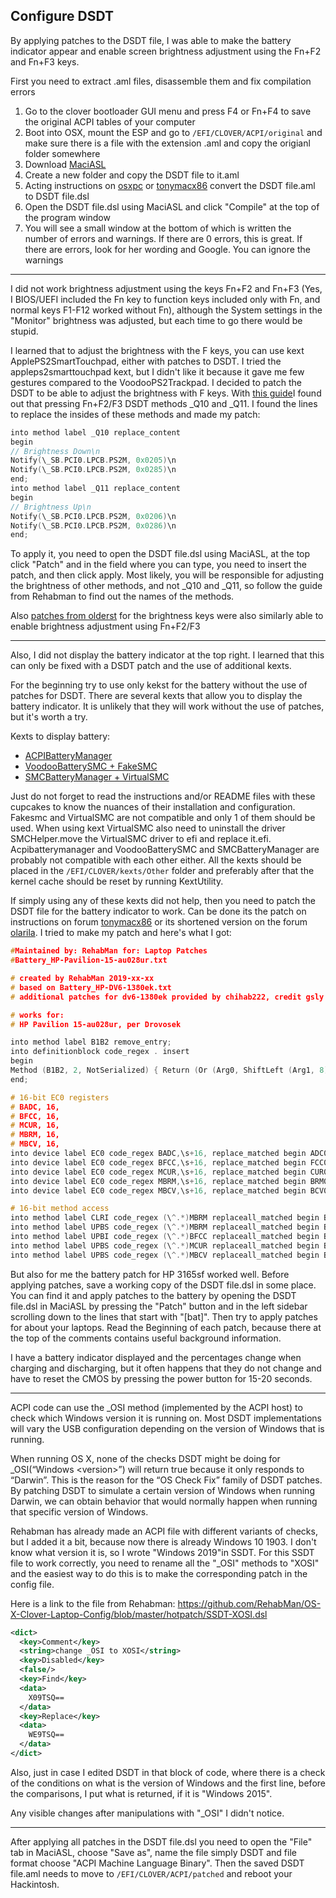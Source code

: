 ## Configure DSDT

By applying patches to the DSDT file, I was able to make the battery indicator appear and enable screen brightness adjustment using the Fn+F2 and Fn+F3 keys.

First you need to extract .aml files, disassemble them and fix compilation errors

1. Go to the clover bootloader GUI menu and press F4 or Fn+F4 to save the original ACPI tables of your computer
2. Boot into OSX, mount the ESP and go to `/EFI/CLOVER/ACPI/original` and make sure there is a file with the extension .aml and copy the origianl folder somewhere
3. Download [MaciASL](/docs/ProgramsList/HackintoshTools.md)
4. Create a new folder and copy the DSDT file to it.aml
5. Acting instructions on [osxpc](https://osxpc.ru/faq/acpi-manual/) or [tonymacx86](https://www.tonymacx86.com/threads/guide-patching-laptop-dsdt-ssdts.152573/) convert the DSDT file.aml to DSDT file.dsl
6. Open the DSDT file.dsl using MaciASL and click "Compile" at the top of the program window
7. You will see a small window at the bottom of which is written the number of errors and warnings. If there are 0 errors, this is great. If there are errors, look for her wording and Google. You can ignore the warnings

------

I did not work brightness adjustment using the keys Fn+F2 and Fn+F3 (Yes, I BIOS/UEFI included the Fn key to function keys included only with Fn, and normal keys F1-F12 worked without Fn), although the System settings in the "Monitor" brightness was adjusted, but each time to go there would be stupid.

I learned that to adjust the brightness with the F keys, you can use kext ApplePS2SmartTouchpad, either with patches to DSDT. I tried the appleps2smarttouchpad kext, but I didn't like it because it gave me few gestures compared to the VoodooPS2Trackpad. I decided to patch the DSDT to be able to adjust the brightness with F keys. With [this guide](https://www.tonymacx86.com/threads/guide-patching-dsdt-ssdt-for-laptop-backlight-control.152659/)I found out that pressing Fn+F2/F3 DSDT methods _Q10 and _Q11. I found the lines to replace the insides of these methods and made my patch:

```c
into method label _Q10 replace_content
begin
// Brightness Down\n
Notify(\_SB.PCI0.LPCB.PS2M, 0x0205)\n
Notify(\_SB.PCI0.LPCB.PS2M, 0x0285)\n
end;
into method label _Q11 replace_content
begin
// Brightness Up\n
Notify(\_SB.PCI0.LPCB.PS2M, 0x0206)\n
Notify(\_SB.PCI0.LPCB.PS2M, 0x0286)\n
end;
```

To apply it, you need to open the DSDT file.dsl using MaciASL, at the top click "Patch" and in the field where you can type, you need to insert the patch, and then click apply. Most likely, you will be responsible for adjusting the brightness of other methods, and not _Q10 and _Q11, so follow the guide from Rehabman to find out the names of the methods.

Also [patches from olderst](https://github.com/olderst/Keyboard-Patches) for the brightness keys were also similarly able to enable brightness adjustment using Fn+F2/F3

------

Also, I did not display the battery indicator at the top right. I learned that this can only be fixed with a DSDT patch and the use of additional kexts.

For the beginning try to use only kekst for the battery without the use of patches for DSDT. There are several kexts that allow you to display the battery indicator. It is unlikely that they will work without the use of patches, but it's worth a try.

Kexts to display battery:

- [ACPIBatteryManager](https://bitbucket.org/RehabMan/os-x-acpi-battery-driver/downloads/)
- [VoodooBatterySMC + FakeSMC](https://sourceforge.net/projects/hwsensors3.hwsensors.p/)
- [SMCBatteryManager + VirtualSMC](https://github.com/acidanthera/VirtualSMC/releases)

Just do not forget to read the instructions and/or README files with these cupcakes to know the nuances of their installation and configuration. Fakesmc and VirtualSMC are not compatible and only 1 of them should be used. When using kext VirtualSMC also need to uninstall the driver SMCHelper.move the VirtualSMC driver to efi and replace it.efi. Acpibatterymanager and VoodooBatterySMC and SMCBatteryManager are probably not compatible with each other either. All the kexts should be placed in the `/EFI/CLOVER/kexts/Other` folder and preferably after that the kernel cache should be reset by running KextUtility.

If simply using any of these kexts did not help, then you need to patch the DSDT file for the battery indicator to work. Can be done its the patch on instructions on forum [tonymacx86](https://www.tonymacx86.com/threads/guide-how-to-patch-dsdt-for-working-battery-status.116102/) or its shortened version on the forum [olarila](https://olarila.com/forum/viewtopic.php?f=28&t=8208). I tried to make my patch and here's what I got:

```c
#Maintained by: RehabMan for: Laptop Patches
#Battery_HP-Pavilion-15-au028ur.txt

# created by RehabMan 2019-xx-xx
# based on Battery_HP-DV6-1380ek.txt
# additional patches for dv6-1380ek provided by chihab222, credit gsly

# works for:
# HP Pavilion 15-au028ur, per Drovosek

into method label B1B2 remove_entry;
into definitionblock code_regex . insert
begin
Method (B1B2, 2, NotSerialized) { Return (Or (Arg0, ShiftLeft (Arg1, 8)))} \n
end;

# 16-bit EC0 registers
# BADC, 16,
# BFCC, 16,
# MCUR, 16,
# MBRM, 16,
# MBCV, 16,
into device label EC0 code_regex BADC,\s+16, replace_matched begin ADC0,8,ADC1,8, end;
into device label EC0 code_regex BFCC,\s+16, replace_matched begin FCC0,8,FCC1,8, end;
into device label EC0 code_regex MCUR,\s+16, replace_matched begin CUR0,8,CUR1,8, end;
into device label EC0 code_regex MBRM,\s+16, replace_matched begin BRM0,8,BRM1,8, end;
into device label EC0 code_regex MBCV,\s+16, replace_matched begin BCV0,8,BCV1,8, end;

# 16-bit method access
into method label CLRI code_regex (\^.*)MBRM replaceall_matched begin B1B2\(%1BRM0,%1BRM1\) end;
into method label UPBS code_regex (\^.*)MBRM replaceall_matched begin B1B2\(%1BRM0,%1BRM1\) end;
into method label UPBI code_regex (\^.*)BFCC replaceall_matched begin B1B2\(%1FCC0,%1FCC1\) end;
into method label UPBS code_regex (\^.*)MCUR replaceall_matched begin B1B2\(%1CUR0,%1CUR1\) end;
into method label UPBS code_regex (\^.*)MBCV replaceall_matched begin B1B2\(%1BCV0,%1BCV1\) end;
```

But also for me the battery patch for HP 3165sf worked well. Before applying patches, save a working copy of the DSDT file.dsl in some place. You can find it and apply patches to the battery by opening the DSDT file.dsl in MaciASL by pressing the "Patch" button and in the left sidebar scrolling down to the lines that start with "[bat]". Then try to apply patches for about your laptops. Read the Beginning of each patch, because there at the top of the comments contains useful background information.

I have a battery indicator displayed and the percentages change when charging and discharging, but it often happens that they do not change and have to reset the CMOS by pressing the power button for 15-20 seconds.

---

ACPI code can use the _OSI method (implemented by the ACPI host) to check which Windows version it is running on. Most DSDT implementations will vary the USB configuration depending on the version of Windows that is running.

When running OS X, none of the checks DSDT might be doing for _OSI(“Windows \<version\>”) will return true because it only responds to “Darwin”. This is the reason for the “OS Check Fix” family of DSDT patches. By patching DSDT to simulate a certain version of Windows when running Darwin, we can obtain behavior that would normally happen when running that specific version of Windows.

Rehabman has already made an ACPI file with different variants of checks, but I added it a bit, because now there is already Windows 10 1903. I don't know what version it is, so I wrote "Windows 2019"in SSDT. For this SSDT file to work correctly, you need to rename all the "_OSI" methods to "XOSI" and the easiest way to do this is to make the corresponding patch in the config file.

Here is a link to the file from Rehabman: https://github.com/RehabMan/OS-X-Clover-Laptop-Config/blob/master/hotpatch/SSDT-XOSI.dsl

```xml
<dict>
  <key>Comment</key>
  <string>change _OSI to XOSI</string>
  <key>Disabled</key>
  <false/>
  <key>Find</key>
  <data>
  	X09TSQ==
  </data>
  <key>Replace</key>
  <data>
  	WE9TSQ==
  </data>
</dict>
```

Also, just in case I edited DSDT in that block of code, where there is a check of the conditions on what is the version of Windows and the first line, before the comparisons, I put what is returned, if it is "Windows 2015".

Any visible changes after manipulations with "_OSI" I didn't notice.

---

After applying all patches in the DSDT file.dsl you need to open the "File" tab in MaciASL, choose "Save as", name the file simply DSDT and file format choose "ACPI Machine Language Binary". Then the saved DSDT file.aml needs to move to `/EFI/CLOVER/ACPI/patched` and reboot your Hackintosh.